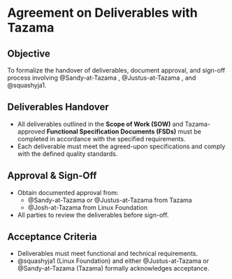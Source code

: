 # Agreement on Deliverables with Tazama

## Objective
To formalize the handover of deliverables, document approval, and sign-off process involving @Sandy-at-Tazama , @Justus-at-Tazama , and @squashyja1.

## Deliverables Handover
- All deliverables outlined in the **Scope of Work (SOW)** and Tazama-approved **Functional Specification Documents (FSDs)** must be completed in accordance with the specified requirements.
- Each deliverable must meet the agreed-upon specifications and comply with the defined quality standards.

## Approval & Sign-Off
- Obtain documented approval from:
  - @Sandy-at-Tazama or @Justus-at-Tazama from Tazama
  - @Josh-at-Tazama from Linux Foundation
- All parties to review the deliverables before sign-off.

## Acceptance Criteria
- Deliverables must meet functional and technical requirements.
- @squashyja1 (Linux Foundation) and either @Justus-at-Tazama or @Sandy-at-Tazama (Tazama) formally acknowledges acceptance.
